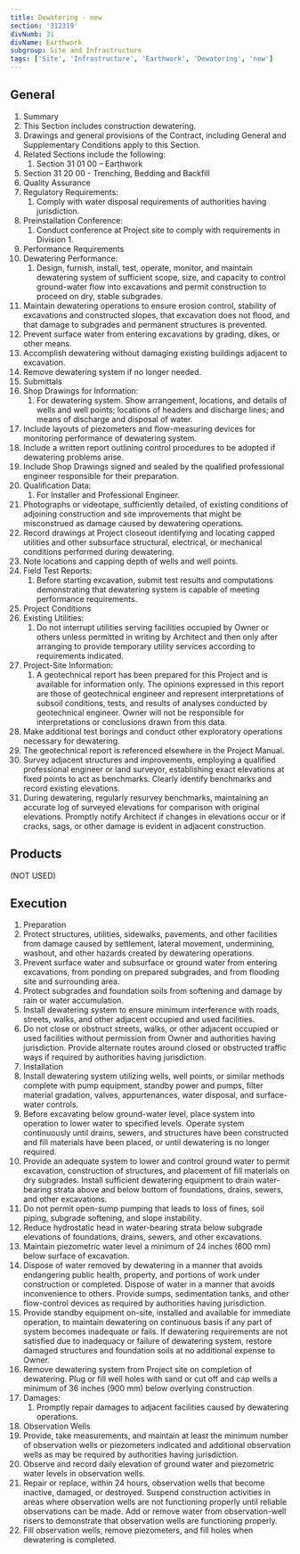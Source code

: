 ```yaml
---
title: Dewatering - new
section: '312319'
divNumb: 31
divName: Earthwork
subgroup: Site and Infrastructure
tags: ['Site', 'Infrastructure', 'Earthwork', 'Dewatering', 'new']
---
```


## General

1.  Summary
1.  This Section includes construction dewatering.
1.  Drawings and general provisions of the Contract, including General and Supplementary Conditions apply to this Section.
1.  Related Sections include the following:
    1. Section 31 01 00 – Earthwork
1.  Section 31 20 00 - Trenching, Bedding and Backfill
1.  Quality Assurance
1.  Regulatory Requirements:
    1. Comply with water disposal requirements of authorities having jurisdiction.
1.  Preinstallation Conference:
    1. Conduct conference at Project site to comply with requirements in Division 1.
1.  Performance Requirements
1.  Dewatering Performance:
    1. Design, furnish, install, test, operate, monitor, and maintain dewatering system of sufficient scope, size, and capacity to control ground-water flow into excavations and permit construction to proceed on dry, stable subgrades.
1.  Maintain dewatering operations to ensure erosion control, stability of excavations and constructed slopes, that excavation does not flood, and that damage to subgrades and permanent structures is prevented.
1.  Prevent surface water from entering excavations by grading, dikes, or other means.
1.  Accomplish dewatering without damaging existing buildings adjacent to excavation.
1.  Remove dewatering system if no longer needed.
1.  Submittals
1.  Shop Drawings for Information:
    1. For dewatering system. Show arrangement, locations, and details of wells and well points; locations of headers and discharge lines; and means of discharge and disposal of water.
1.  Include layouts of piezometers and flow-measuring devices for monitoring performance of dewatering system.
1.  Include a written report outlining control procedures to be adopted if dewatering problems arise.
1.  Include Shop Drawings signed and sealed by the qualified professional engineer responsible for their preparation.
1.  Qualification Data:
    1. For Installer and Professional Engineer.
1.  Photographs or videotape, sufficiently detailed, of existing conditions of adjoining construction and site improvements that might be misconstrued as damage caused by dewatering operations.
1.  Record drawings at Project closeout identifying and locating capped utilities and other subsurface structural, electrical, or mechanical conditions performed during dewatering.
1.  Note locations and capping depth of wells and well points.
1.  Field Test Reports:
    1. Before starting excavation, submit test results and computations demonstrating that dewatering system is capable of meeting performance requirements.
1.  Project Conditions
1.  Existing Utilities:
    1. Do not interrupt utilities serving facilities occupied by Owner or others unless permitted in writing by Architect and then only after arranging to provide temporary utility services according to requirements indicated.
1.  Project-Site Information:
    1. A geotechnical report has been prepared for this Project and is available for information only. The opinions expressed in this report are those of geotechnical engineer and represent interpretations of subsoil conditions, tests, and results of analyses conducted by geotechnical engineer. Owner will not be responsible for interpretations or conclusions drawn from this data.
1.  Make additional test borings and conduct other exploratory operations necessary for dewatering.
1.  The geotechnical report is referenced elsewhere in the Project Manual.
1.  Survey adjacent structures and improvements, employing a qualified professional engineer or land surveyor, establishing exact elevations at fixed points to act as benchmarks. Clearly identify benchmarks and record existing elevations.
1.  During dewatering, regularly resurvey benchmarks, maintaining an accurate log of surveyed elevations for comparison with original elevations. Promptly notify Architect if changes in elevations occur or if cracks, sags, or other damage is evident in adjacent construction.

## Products

(NOT USED)

## Execution

1.  Preparation
1.  Protect structures, utilities, sidewalks, pavements, and other facilities from damage caused by settlement, lateral movement, undermining, washout, and other hazards created by dewatering operations.
1.  Prevent surface water and subsurface or ground water from entering excavations, from ponding on prepared subgrades, and from flooding site and surrounding area.
1.  Protect subgrades and foundation soils from softening and damage by rain or water accumulation.
1.  Install dewatering system to ensure minimum interference with roads, streets, walks, and other adjacent occupied and used facilities.
1.  Do not close or obstruct streets, walks, or other adjacent occupied or used facilities without permission from Owner and authorities having jurisdiction. Provide alternate routes around closed or obstructed traffic ways if required by authorities having jurisdiction.
1.  Installation
1.  Install dewatering system utilizing wells, well points, or similar methods complete with pump equipment, standby power and pumps, filter material gradation, valves, appurtenances, water disposal, and surface-water controls.
1.  Before excavating below ground-water level, place system into operation to lower water to specified levels. Operate system continuously until drains, sewers, and structures have been constructed and fill materials have been placed, or until dewatering is no longer required.
1.  Provide an adequate system to lower and control ground water to permit excavation, construction of structures, and placement of fill materials on dry subgrades. Install sufficient dewatering equipment to drain water-bearing strata above and below bottom of foundations, drains, sewers, and other excavations.
1.  Do not permit open-sump pumping that leads to loss of fines, soil piping, subgrade softening, and slope instability.
1.  Reduce hydrostatic head in water-bearing strata below subgrade elevations of foundations, drains, sewers, and other excavations.
1.  Maintain piezometric water level a minimum of 24 inches (600 mm) below surface of excavation.
1.  Dispose of water removed by dewatering in a manner that avoids endangering public health, property, and portions of work under construction or completed. Dispose of water in a manner that avoids inconvenience to others. Provide sumps, sedimentation tanks, and other flow-control devices as required by authorities having jurisdiction.
1.  Provide standby equipment on-site, installed and available for immediate operation, to maintain dewatering on continuous basis if any part of system becomes inadequate or fails. If dewatering requirements are not satisfied due to inadequacy or failure of dewatering system, restore damaged structures and foundation soils at no additional expense to Owner.
1.  Remove dewatering system from Project site on completion of dewatering. Plug or fill well holes with sand or cut off and cap wells a minimum of 36 inches (900 mm) below overlying construction.
1.  Damages:
    1. Promptly repair damages to adjacent facilities caused by dewatering operations.
1.  Observation Wells
1.  Provide, take measurements, and maintain at least the minimum number of observation wells or piezometers indicated and additional observation wells as may be required by authorities having jurisdiction.
1.  Observe and record daily elevation of ground water and piezometric water levels in observation wells.
1.  Repair or replace, within 24 hours, observation wells that become inactive, damaged, or destroyed. Suspend construction activities in areas where observation wells are not functioning properly until reliable observations can be made. Add or remove water from observation-well risers to demonstrate that observation wells are functioning properly.
1.  Fill observation wells, remove piezometers, and fill holes when dewatering is completed.
